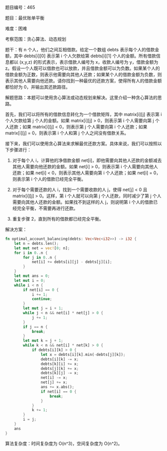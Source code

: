 题目编号：465

题目：最优账单平衡

难度：困难

考察范围：贪心算法、动态规划

题干：有 n 个人，他们之间互相借款。给定一个数组 debts 表示每个人的借款金额，其中 debts[i][0] 表示第 i 个人欠款给第 debts[i][1] 个人的金额。所有借款信息都以 (x,y,z) 的形式表示，表示借款人编号为 x，收款人编号为 y，借款金额为 z。假设一个人既可以借款也可以放款，并且借款金额可以为负数。如果某个人的借款金额为正数，则表示他需要向其他人还款；如果某个人的借款金额为负数，则表示其他人需要向他还款。请你找到一种最优的还款方案，使得所有人的借款金额都恰好为 0，并输出其还款路径。

解题思路：本题可以使用贪心算法或动态规划来解决。这里介绍一种贪心算法的思路。

首先，我们可以将所有的借款信息转化为一个借款矩阵，其中 matrix[i][j] 表示第 i 个人欠款给第 j 个人的金额。如果 matrix[i][j] > 0，则表示第 i 个人需要向第 j 个人还款；如果 matrix[i][j] < 0，则表示第 j 个人需要向第 i 个人还款；如果 matrix[i][j] = 0，则表示第 i 个人和第 j 个人之间没有借款关系。

接下来，我们可以使用贪心算法来求解最优还款方案。具体来说，我们可以按照以下步骤进行：

1. 对于每个人 i，计算他的净借款金额 net[i]，即他需要向其他人还款的金额减去其他人需要向他还款的金额。如果 net[i] > 0，则表示第 i 个人需要向其他人还款；如果 net[i] < 0，则表示其他人需要向第 i 个人还款；如果 net[i] = 0，则表示第 i 个人的借款已经完全平衡。

2. 对于每个需要还款的人 i，找到一个需要收款的人 j，使得 net[j] < 0 且 matrix[i][j] > 0。这样，第 i 个人就可以向第 j 个人还款，同时减少了第 j 个人需要向其他人还款的金额。如果找不到这样的人 j，则说明第 i 个人的借款已经完全平衡，不需要再进行还款。

3. 重复步骤 2，直到所有的借款都已经完全平衡。

解决方案：

```rust
fn optimal_account_balancing(debts: Vec<Vec<i32>>) -> i32 {
    let n = debts.len();
    let mut net = vec![0; n];
    for i in 0..n {
        for j in 0..n {
            net[i] += debts[i][j] - debts[j][i];
        }
    }
    let mut ans = 0;
    let mut i = 0;
    while i < n {
        if net[i] == 0 {
            i += 1;
            continue;
        }
        let mut j = i + 1;
        while j < n && net[i] * net[j] > 0 {
            j += 1;
        }
        if j == n {
            break;
        }
        let mut k = j + 1;
        while k < n && net[i] * net[k] > 0 {
            if debts[i][k] > 0 {
                let x = debts[i][k].min(-debts[j][k]);
                debts[i][k] -= x;
                debts[k][i] += x;
                debts[j][k] += x;
                debts[k][j] -= x;
                net[i] -= x;
                net[j] += x;
                ans += x.abs();
                if net[i] == 0 {
                    break;
                }
            }
            k += 1;
        }
        i = j;
    }
    ans
}
```

算法复杂度：时间复杂度为 O(n^3)，空间复杂度为 O(n^2)。